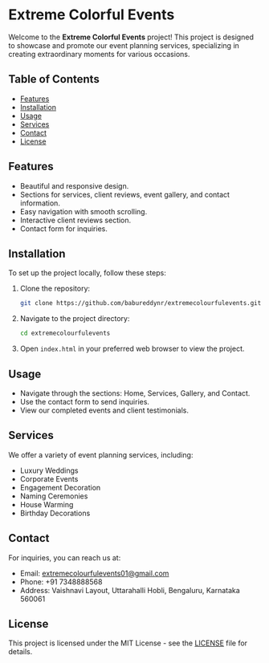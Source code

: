 
# Extreme Colorful Events

Welcome to the **Extreme Colorful Events** project! This project is designed to showcase and promote our event planning services, specializing in creating extraordinary moments for various occasions.

## Table of Contents
- [Features](#features)
- [Installation](#installation)
- [Usage](#usage)
- [Services](#services)
- [Contact](#contact)
- [License](#license)

## Features
- Beautiful and responsive design.
- Sections for services, client reviews, event gallery, and contact information.
- Easy navigation with smooth scrolling.
- Interactive client reviews section.
- Contact form for inquiries.

## Installation

To set up the project locally, follow these steps:

1. Clone the repository:
   ```bash
   git clone https://github.com/babureddynr/extremecolourfulevents.git
   ```

2. Navigate to the project directory:
   ```bash
   cd extremecolourfulevents
   ```

3. Open `index.html` in your preferred web browser to view the project.

## Usage

- Navigate through the sections: Home, Services, Gallery, and Contact.
- Use the contact form to send inquiries.
- View our completed events and client testimonials.

## Services
We offer a variety of event planning services, including:
- Luxury Weddings
- Corporate Events
- Engagement Decoration
- Naming Ceremonies
- House Warming
- Birthday Decorations

## Contact
For inquiries, you can reach us at:
- Email: extremecolourfulevents01@gmail.com
- Phone: +91 7348888568
- Address: Vaishnavi Layout, Uttarahalli Hobli, Bengaluru, Karnataka 560061

## License
This project is licensed under the MIT License - see the [LICENSE](LICENSE) file for details.
```
